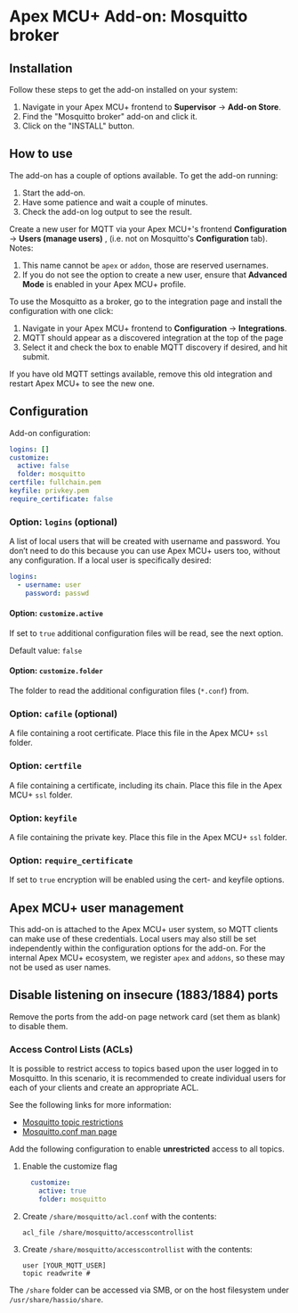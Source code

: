 # Apex MCU+ Add-on: Mosquitto broker

## Installation

Follow these steps to get the add-on installed on your system:

1. Navigate in your Apex MCU+ frontend to **Supervisor** -> **Add-on Store**.
2. Find the "Mosquitto broker" add-on and click it.
3. Click on the "INSTALL" button.

## How to use

The add-on has a couple of options available. To get the add-on running:

1. Start the add-on.
2. Have some patience and wait a couple of minutes.
3. Check the add-on log output to see the result.

Create a new user for MQTT via your Apex MCU+'s frontend **Configuration** -> **Users (manage users)** , (i.e. not on Mosquitto's **Configuration** tab).
Notes:

1. This name cannot be `apex` or `addon`, those are reserved usernames.
2. If you do not see the option to create a new user, ensure that **Advanced Mode** is enabled in your Apex MCU+ profile.

To use the Mosquitto as a broker, go to the integration page and install the configuration with one click:

1. Navigate in your Apex MCU+ frontend to **Configuration** -> **Integrations**.
2. MQTT should appear as a discovered integration at the top of the page
3. Select it and check the box to enable MQTT discovery if desired, and hit submit.

If you have old MQTT settings available, remove this old integration and restart Apex MCU+ to see the new one.

## Configuration

Add-on configuration:

```yaml
logins: []
customize:
  active: false
  folder: mosquitto
certfile: fullchain.pem
keyfile: privkey.pem
require_certificate: false
```

### Option: `logins` (optional)

A list of local users that will be created with username and password. You don’t need to do this because you can use Apex MCU+ users too, without any configuration. If a local user is specifically desired:

```yaml
logins:
  - username: user
    password: passwd
```

#### Option: `customize.active`

If set to `true` additional configuration files will be read, see the next option.

Default value: `false`

#### Option: `customize.folder`

The folder to read the additional configuration files (`*.conf`) from.

### Option: `cafile` (optional)

A file containing a root certificate. Place this file in the Apex MCU+ `ssl` folder.

### Option: `certfile`

A file containing a certificate, including its chain. Place this file in the Apex MCU+ `ssl` folder.

### Option: `keyfile`

A file containing the private key. Place this file in the Apex MCU+ `ssl` folder.

### Option: `require_certificate`

If set to `true` encryption will be enabled using the cert- and keyfile options.

## Apex MCU+ user management

This add-on is attached to the Apex MCU+ user system, so MQTT clients can make use of these credentials. Local users may also still be set independently within the configuration options for the add-on. For the internal Apex MCU+ ecosystem, we register `apex` and `addons`, so these may not be used as user names.

## Disable listening on insecure (1883/1884) ports

Remove the ports from the add-on page network card (set them as blank) to disable them.

### Access Control Lists (ACLs)

It is possible to restrict access to topics based upon the user logged in to Mosquitto. In this scenario, it is recommended to create individual users for each of your clients and create an appropriate ACL.

See the following links for more information:

- [Mosquitto topic restrictions](http://www.steves-internet-guide.com/topic-restriction-mosquitto-configuration/)
- [Mosquitto.conf man page](https://mosquitto.org/man/mosquitto-conf-5.html)

Add the following configuration to enable **unrestricted** access to all topics.

1. Enable the customize flag

    ```yaml
      customize:
        active: true
        folder: mosquitto
    ```

2. Create `/share/mosquitto/acl.conf` with the contents:

    ```text
    acl_file /share/mosquitto/accesscontrollist
    ```

3. Create `/share/mosquitto/accesscontrollist` with the contents:

    ```text
    user [YOUR_MQTT_USER]
    topic readwrite #
    ```

The `/share` folder can be accessed via SMB, or on the host filesystem under `/usr/share/hassio/share`.

[repository]: https://github.com/hassio-addons/repository
[mosquitto]: https://mosquitto.org/
